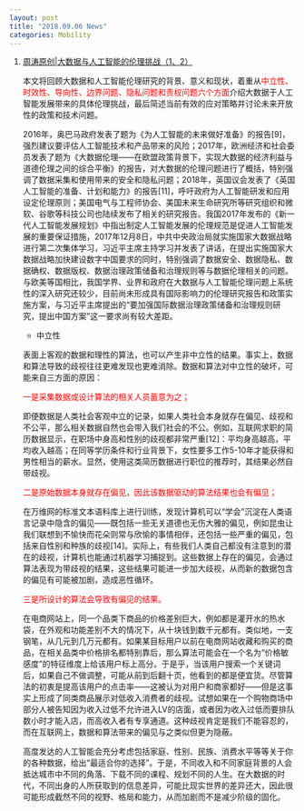 ```yaml
---
layout: post
title: "2018.09.06 News"
categories: Mobility
---
```


1. [周涛原创|大数据与人工智能的伦理挑战（1、2）](https://mp.weixin.qq.com/s/8cXBPeIMtKK0Ds3KsL07gw)

    本文将回顾大数据和人工智能伦理研究的背景、意义和现状，着重从<font color='red'>中立性、时效性、导向性、边界问题、隐私问题和责权问题六个方面</font>介绍大数据于人工智能发展带来的具体伦理挑战，最后简述当前有效的应对策略并讨论未来开放性的政策和技术问题。

    2016年，奥巴马政府发表了题为《为人工智能的未来做好准备》的报告[9]，强烈建议要评估人工智能技术和产品带来的风险；2017年，欧洲经济和社会委员发表了题为《大数据伦理——在欧盟政策背景下，实现大数据的经济利益与道德伦理之间的综合平衡》的报告，对大数据的伦理问题进行了概括，特别强调了数据采集和使用带来的安全和隐私问题；2018年，英国议会发表了《英国人工智能的准备、计划和能力》的报告[11]，呼吁政府为人工智能研发和应用设定伦理原则；美国电气与工程师协会、美国未来生命研究所等研究组织和微软、谷歌等科技公司也陆续发布了相关的研究报告。我国2017年发布的《新一代人工智能发展规划》中指出制定人工智能发展的伦理规范是促进人工智能发展的重要保证措施，2017年12月8日，中共中央政治局就实施国家大数据战略进行第二次集体学习，习近平主席主持学习并发表了讲话，在提出实施国家大数据战略加快建设数字中国要求的同时，特别强调了数据安全、数据隐私、数据确权、数据版权、数据治理政策储备和治理规则等与数据伦理相关的问题。与欧美等国相比，我国学界、业界和政府在大数据与人工智能伦理问题上系统性的深入研究还较少，目前尚未形成具有国际影响力的伦理研究报告和政策实施方案，与习近平主席提出的“要加强国际数据治理政策储备和治理规则研究，提出中国方案”这一要求尚有较大差距。

    - 中立性

    表面上客观的数据和理性的算法，也可以产生非中立性的结果。事实上，数据和算法导致的歧视往往更难发现也更难消除。数据和算法对中立性的破坏，可能来自三方面的原因：

    <font color='red'>一是采集数据或设计算法的相关人员蓄意为之；</font>

    即便数据是人类社会客观中立的记录，如果人类社会本身就存在偏见、歧视和不公平，那么相关数据自然也会带入我们社会的不公。例如，互联网求职的简历数据显示，在职场中身高和性别的歧视都非常严重[12]：平均身高越高，平均收入越高；在同等学历条件和行业背景下，女性要多工作5-10年才能获得和男性相当的薪水。显然，使用这类简历数据进行职位的推荐时，其结果必然自带歧视。

    <font color='red'>二是原始数据本身就存在偏见，因此该数据驱动的算法结果也会有偏见；</font>

    在万维网的标准文本语料库上进行训练，发现计算机可以“学会”沉淀在人类语言记录中隐含的偏见——既包括一些无关道德也无伤大雅的偏见，例如昆虫让我们联想到不愉快而花朵则常与欣愉的事情相伴，还包括一些严重的偏见，包括来自性别和种族的歧视[14]。实际上，有些我们人类自己都没有注意到的潜在的歧视，计算机也能通过机器学习捕捉到。这些数据上存在的偏见，会通过算法表现为带歧视的结果，这些结果可能进一步加大歧视，从而新的数据包含的偏见有可能被加剧，造成恶性循环。

    
    <font color='red'>三是所设计的算法会导致有偏见的结果。</font>

    在电商网站上，同一个品类下商品的价格差别巨大，例如都是灌开水的热水袋，在外观和功能差别不大的情况下，从十块钱到数千元都有。类似地，一支钢笔，从几元到几万元都有。如果某目标用户以前在电商网站收藏和购买的商品，在相关品类中价格排名都特别靠后，那么算法可能会在一个名为“价格敏感度”的特征维度上给该用户标上高分。于是乎，当该用户搜索一个关键词后，如果自己不做调整，可能从前到后翻十页，他看到的都是便宜货。尽管算法的初衷是提高该用户的点击率——这被认为对用户和商家都好——但是这事实上形成了同类商品展示对低收入消费者的歧视。试想如果在一个购物商场中部分人被告知因为收入过低不允许进入LV的店面，或者因为收入过低而要排队数小时才能入店，而高收入者有专享通道。这种歧视肯定是我们不能容忍的，而在互联网上，数据和算法带来的偏见与之类似但更为隐蔽。
    
    高度发达的人工智能会充分考虑包括家庭、性别、民族、消费水平等等关于你的各种数据，给出“最适合你的选择”。于是，不同收入和不同家庭背景的人会抵达城市中不同的角落、下载不同的课程、规划不同的人生。在大数据的时代，不同出身的人所获取到的信息差异，可能比现实世界的差异还大，因此很可能形成截然不同的视野、格局和能力，从而加剧而不是减少阶级的固化。
    
